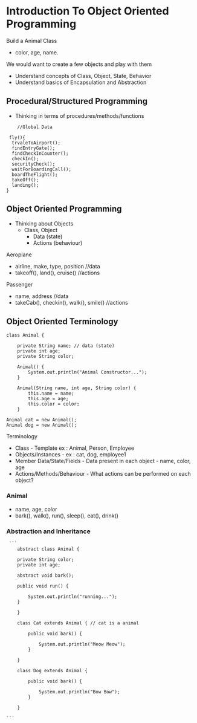 # Introduction To Object Oriented Programming

Build a Animal Class 
 - color, age, name.  

We would want to create a few objects and play with them 
- Understand concepts of Class, Object, State, Behavior
- Understand basics of Encapsulation and Abstraction


## Procedural/Structured Programming

- Thinking in terms of procedures/methods/functions

```
    //Global Data

 fly(){
  trvaleToAirport();
  findEntryGate();
  findCheckInCounter();
  checkIn();
  securityCheck();
  waitForBoardingCall();
  boardTheFlight();
  takeOff();
  landing();
}

```

## Object Oriented Programming

- Thinking about Objects
  - Class, Object
    - Data (state)
    - Actions (behaviour)

Aeroplane
- airline, make, type, position //data
- takeoff(), land(), cruise() //actions
   

    
Passenger
- name, address //data
- takeCab(), checkin(), walk(), smile() //actions

## Object Oriented Terminology

```
class Animal {

	private String name; // data (state)
	private int age;
	private String color;

	Animal() {
		System.out.println("Animal Constructor...");
	}

	Animal(String name, int age, String color) {
		this.name = name;
		this.age = age;
		this.color = color;
	}

```

```
Animal cat = new Animal();
Animal dog = new Animal();
```

Terminology
- Class - Template ex : Animal, Person, Employee
- Objects/Instances - ex : cat, dog, employee1
- Member Data/State/Fields - Data present in each object - name, color, age
- Actions/Methods/Behaviour - What actions can be performed on each object?


### Animal
 
 - name, age, color 
 - bark(), walk(), run(), sleep(), eat(), drink()
 
### Abstraction and Inheritance
	 ```
		abstract class Animal {
	
		private String color;
		private int age;
	
		abstract void bark();
	
		public void run() {
	
			System.out.println("running...");
		}
	
		}
		
		class Cat extends Animal { // cat is a animal
		
			public void bark() {
		
				System.out.println("Meow Meow");
			}
		
		}
		
		class Dog extends Animal {
		
			public void bark() {
		
				System.out.println("Bow Bow");
			}
		
		}

	```
 
        
